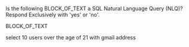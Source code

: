 Is the following BLOCK_OF_TEXT a SQL Natural Language Query (NLQ)? Respond Exclusively with 'yes' or 'no'.

BLOCK_OF_TEXT

select 10 users over the age of 21 with gmail address
